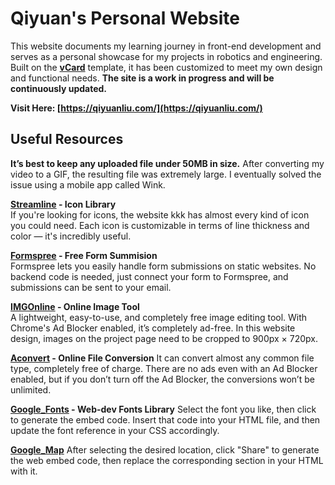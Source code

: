 # Qiyuan's Personal Website

This website documents my learning journey in front-end development and serves as a personal showcase for my projects in robotics and engineering. Built on the **[vCard](https://github.com/codewithsadee/vcard-personal-portfolio)** template, it has been customized to meet my own design and functional needs. **The site is a work in progress and will be continuously updated.**

**Visit Here: [https://qiyuanliu.com/](https://qiyuanliu.com/)**

## Useful Resources

**It’s best to keep any uploaded file under 50MB in size.**
After converting my video to a GIF, the resulting file was extremely large. I eventually solved the issue using a mobile app called Wink.

**[Streamline](https://home.streamlinehq.com/) - Icon Library**  
If you're looking for icons, the website kkk has almost every kind of icon you could need. Each icon is customizable in terms of line thickness and color — it's incredibly useful.

**[Formspree](https://formspree.io/) - Free Form Summision**  
Formspree lets you easily handle form submissions on static websites. No backend code is needed, just connect your form to Formspree, and submissions can be sent to your email. 

**[IMGOnline](https://imgonline.tools/) - Online Image Tool**  
A lightweight, easy-to-use, and completely free image editing tool. With Chrome's Ad Blocker enabled, it’s completely ad-free. In this website design, images on the project page need to be cropped to 900px × 720px.

**[Aconvert](https://www.aconvert.com/) - Online File Conversion**
It can convert almost any common file type, completely free of charge. There are no ads even with an Ad Blocker enabled, but if you don’t turn off the Ad Blocker, the conversions won’t be unlimited.

**[Google_Fonts](https://fonts.google.com/) - Web-dev Fonts Library**
Select the font you like, then click to generate the embed code. Insert that code into your HTML file, and then update the font reference in your CSS accordingly.

**[Google_Map](https://www.google.com/maps)**
After selecting the desired location, click "Share" to generate the web embed code, then replace the corresponding section in your HTML with it.